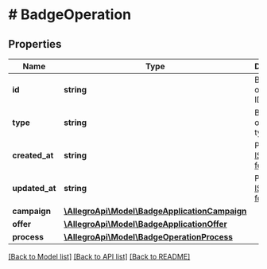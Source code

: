 # # BadgeOperation

## Properties

Name | Type | Description | Notes
------------ | ------------- | ------------- | -------------
**id** | **string** | Badge operation ID. |
**type** | **string** | Badge operation type. |
**created_at** | **string** | Provided in [ISO 8601 format](https://en.wikipedia.org/wiki/ISO_8601). |
**updated_at** | **string** | Provided in [ISO 8601 format](https://en.wikipedia.org/wiki/ISO_8601). |
**campaign** | [**\AllegroApi\Model\BadgeApplicationCampaign**](BadgeApplicationCampaign.md) |  |
**offer** | [**\AllegroApi\Model\BadgeApplicationOffer**](BadgeApplicationOffer.md) |  |
**process** | [**\AllegroApi\Model\BadgeOperationProcess**](BadgeOperationProcess.md) |  |

[[Back to Model list]](../../README.md#models) [[Back to API list]](../../README.md#endpoints) [[Back to README]](../../README.md)
